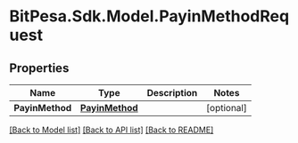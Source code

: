 
# BitPesa.Sdk.Model.PayinMethodRequest

## Properties

Name | Type | Description | Notes
------------ | ------------- | ------------- | -------------
**PayinMethod** | [**PayinMethod**](PayinMethod.md) |  | [optional] 

[[Back to Model list]](../README.md#documentation-for-models)
[[Back to API list]](../README.md#documentation-for-api-endpoints)
[[Back to README]](../README.md)

